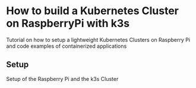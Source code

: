 # How to build a Kubernetes Cluster on RaspberryPi with k3s

Tutorial on how to setup a lightweight Kubernetes Clusters on Raspberry Pi and code examples of containerized applications

## Setup
Setup of the Raspberry Pi and the k3s Cluster


